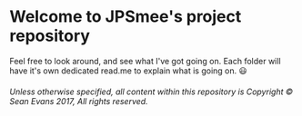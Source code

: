 # Welcome to JPSmee's project repository

Feel free to look around, and see what I've got going on. Each folder will have it's own dedicated read.me to explain what is going on. :smiley:

###### Unless otherwise specified, all content within this repository is Copyright © Sean Evans 2017, All rights reserved.